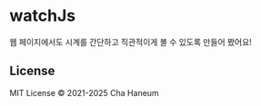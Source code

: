 # watchJs
웹 페이지에서도 시계를 간단하고 직관적이게 볼 수 있도록 만들어 봤어요!

## License
MIT License &copy; 2021-2025 Cha Haneum
